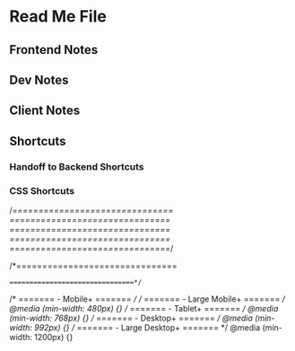 # Read Me File

## Frontend Notes

## Dev Notes

## Client Notes

## Shortcuts

### Handoff to Backend Shortcuts

<!--// DEVNOTE:  //-->

### CSS Shortcuts

/*===============================
	===============================
	===============================
	===============================
  ===============================*/

/*===============================
	
	===============================*/

/* =======  - Mobile+ ======= */
/* =======  - Large Mobile+ ======= */
@media (min-width: 480px) {}
/* =======  - Tablet+ ======= */
@media (min-width: 768px) {}
/* =======  - Desktop+ ======= */
@media (min-width: 992px) {}
/* =======  - Large Desktop+ ======= */
@media (min-width: 1200px) {}